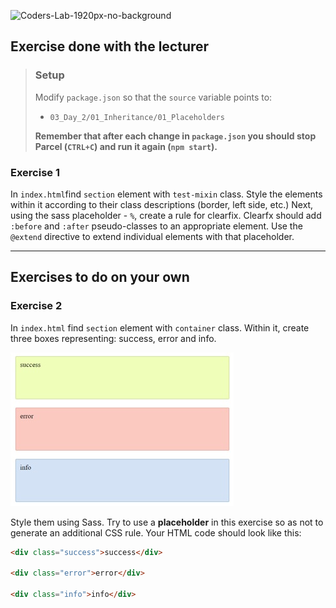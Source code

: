 ![Coders-Lab-1920px-no-background](https://user-images.githubusercontent.com/30623667/104709394-2cabee80-571f-11eb-9518-ea6a794e558e.png)


## Exercise done with the lecturer

> ### Setup
> Modify `package.json` so that the `source` variable points to:
> -  `03_Day_2/01_Inheritance/01_Placeholders`
>
> **Remember that after each change in `package.json` you should stop Parcel (`CTRL+C`) and run it again (`npm start`).**

### Exercise 1

In `index.html`find `section` element with `test-mixin` class. Style the elements within it according to their class descriptions (border, left side, etc.)
Next, using the sass placeholder - `%`, create a rule for clearfix. Clearfx should add `:before` and `:after` pseudo-classes to an appropriate element.
Use the `@extend` directive to extend individual elements with that placeholder.

---

## Exercises to do on your own

### Exercise 2

In `index.html` find `section` element with `container` class.
Within it, create three boxes representing: success, error and info.

![Placeholder](images/placeholder.jpg)

Style them using Sass. Try to use a **placeholder** in this exercise so as not to generate an additional CSS rule. Your HTML code should look like this:

```html
<div class="success">success</div>

<div class="error">error</div>

<div class="info">info</div>
```
